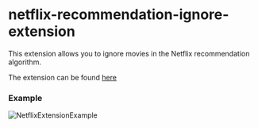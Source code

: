 # netflix-recommendation-ignore-extension
This extension allows you to ignore movies in the Netflix recommendation algorithm.

The extension can be found [here]()

### Example
![NetflixExtensionExample](https://github.com/molotochok/netflix-recommendation-ignore-extension/assets/22146812/bb21ce4d-7131-4cca-afbd-16788c1a719d)
